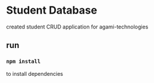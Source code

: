 # Student Database
created student CRUD application for agami-technologies

## run 

### **`npm install`**

 to install dependencies 
